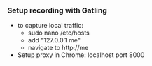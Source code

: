 


### Setup recording with Gatling
- to capture local traffic:
  - sudo nano /etc/hosts
  - add "127.0.0.1 me"
  - navigate to http://me
- Setup proxy in Chrome: localhost port 8000 